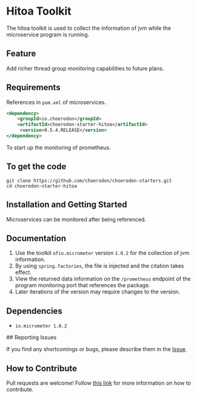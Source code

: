 # Hitoa Toolkit

The hitoa toolkit is used to collect the information of jvm while the microservice program is running.

## Feature

Add richer thread group monitoring capabilities to future plans.

## Requirements

References in `pom.xml` of microservices. 

```xml
<dependency>
    <groupId>io.choerodon</groupId>
    <artifactId>choerodon-starter-hitoa</artifactId>
     <version>0.5.4.RELEASE</version>
</dependency>
```

To start up the monitoring of prometheus.

## To get the code

```shell
git clone https://github.com/choerodon/choerodon-starters.git
cd choerodon-starter-hitoa
```
## Installation and Getting Started

Microservices can be monitored after being referenced.
## Documentation

1. Use the toolkit ``ofio.micrometer`` version ``1.0.2`` for the  collection of jvm information.
2. By using ``spring.factories``, the file is injected and the citation takes effect.
3. View the returned data information on the ``/prometheus`` endpoint of the program monitoring port that references the package.
4. Later iterations of the version may require changes to the version.

## Dependencies

- ``io.micrometer 1.0.2``

## Reporting Issues

If you find any shortcomings or bugs, please describe them in the [Issue](https://github.com/choerodon/choerodon/issues/new?template=issue_template.md).
    
## How to Contribute
Pull requests are welcome! Follow [this link](https://github.com/choerodon/choerodon/blob/master/CONTRIBUTING.md) for more information on how to contribute.

